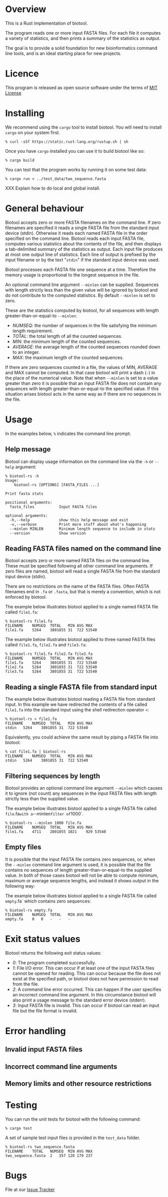 # Overview 

This is a Rust implementation of biotool.

The program reads one or more input FASTA files. For each file it computes a variety of statistics, and then prints a summary of the statistics as output.

The goal is to provide a solid foundation for new bioinformatics command line tools, and is an ideal starting place for new projects.

# Licence

This program is released as open source software under the terms of [MIT License](https://raw.githubusercontent.com/biotool-paper/biotool/master/LICENSE)

# Installing

We recommend using the `cargo` tool to install biotool. You will need to install `cargo` on your system first.
```
% curl -sSf https://static.rust-lang.org/rustup.sh | sh
```

Once you have `cargo` installed you can use it to build biotool like so:
```
% cargo build
```

You can test that the program works by running it on some test data:
```
% cargo run < ../test_data/two_sequence.fasta
```

XXX Explain how to do local and global install. 

# General behaviour

Biotool accepts zero or more FASTA filenames on the command line. If zero filenames are specified it reads a single FASTA file from the standard input device (stdin). Otherwise it reads each named FASTA file in the order specified on the command line. Biotool reads each input FASTA file, computes various statistics about the contents of the file, and then displays a tab-delimited summary of the statistics as output. Each input file produces at most one output line of statistics. Each line of output is prefixed by the input filename or by the text "`stdin`" if the standard input device was used.

Biotool processes each FASTA file one sequence at a time. Therefore the memory usage is proportional to the longest sequence in the file.

An optional command line argument `--minlen` can be supplied. Sequences with length strictly less than the given value will be ignored by biotool and do not contribute to the computed statistics. By default `--minlen` is set to zero.

These are the statistics computed by biotool, for all sequences with length greater-than-or-equal-to `--minlen`:

* *NUMSEQ*: the number of sequences in the file satisfying the minimum length requirement.
* *TOTAL*: the total length of all the counted sequences.
* *MIN*: the minimum length of the counted sequences.
* *AVERAGE*: the average length of the counted sequences rounded down to an integer.
* *MAX*: the maximum length of the counted sequences.

If there are zero sequences counted in a file, the values of MIN, AVERAGE and MAX cannot be computed. In that case biotool will print a dash (`-`) in the place of the numerical value. Note that when `--minlen` is set to a value greater than zero it is possible that an input FASTA file does not contain any sequences with length greater-than-or-equal-to the specified value. If this situation arises biotool acts in the same way as if there are no sequences in the file.

# Usage 

In the examples below, `%` indicates the command line prompt.

## Help message

Biotool can display usage information on the command line via the `-h` or `--help` argument:
```
% biotool-rs -h
Usage:
    biotool-rs [OPTIONS] [FASTA_FILES ...]

Print fasta stats

positional arguments:
  fasta_files           Input FASTA files

optional arguments:
  -h,--help             show this help message and exit
  -v,--verbose          Print more stuff about what's happening
  --minlen MINLEN       Minimum length sequence to include in stats
  --version             Show version
```

## Reading FASTA files named on the command line

Biotool accepts zero or more named FASTA files on the command line. These must be specified following all other command line arguments. If zero files are named, biotool will read a single FASTA file from the standard input device (stdin).

There are no restrictions on the name of the FASTA files. Often FASTA filenames end in `.fa` or `.fasta`, but that is merely a convention, which is not enforced by biotool. 

The example below illustrates biotool applied to a single named FASTA file called `file1.fa`:
```
% biotool-rs file1.fa
FILENAME	NUMSEQ	TOTAL	MIN	AVG	MAX
file1.fa	5264	3801855	31	722	53540
```

The example below illustrates biotool applied to three named FASTA files called `file1.fa`, `file2.fa` and `file3.fa`:
```
% biotool-rs file1.fa file2.fa file3.fa
FILENAME	NUMSEQ	TOTAL	MIN	AVG	MAX
file1.fa	5264	3801855	31	722	53540
file2.fa	5264	3801855	31	722	53540
file3.fa	5264	3801855	31	722	53540
```

## Reading a single FASTA file from standard input 

The example below illustrates biotool reading a FASTA file from standard input. In this example we have redirected the contents of a file called `file1.fa` into the standard input using the shell redirection operator `<`:

```
% biotool-rs < file1.fa
FILENAME	NUMSEQ	TOTAL	MIN	AVG	MAX
stdin	5264	3801855	31	722	53540
```

Equivalently, you could achieve the same result by piping a FASTA file into biotool:

```
% cat file1.fa | biotool-rs
FILENAME	NUMSEQ	TOTAL	MIN	AVG	MAX
stdin	5264	3801855	31	722	53540
```

## Filtering sequences by length 

Biotool provides an optional command line argument `--minlen` which causes it to ignore (not count) any sequences in the input FASTA files with length strictly less than the supplied value. 

The example below illustrates biotool applied to a single FASTA file called `file`.fa` with a `--minlen` filter of `1000`.
```
% biotool-rs --minlen 1000 file.fa
FILENAME	NUMSEQ	TOTAL	MIN	AVG	MAX
file1.fa	4711	2801855	1021	929	53540
```

## Empty files

It is possible that the input FASTA file contains zero sequences, or, when the `--minlen` command line argument is used, it is possible that the file contains no sequences of length greater-than-or-equal-to the supplied value. In both of those cases biotool will not be able to compute minimum, maximum or average sequence lengths, and instead it shows output in the following way:

The example below illustrates biotool applied to a single FASTA file called `empty`.fa` which contains zero sequences:
```
% biotool-rs empty.fa
FILENAME	NUMSEQ	TOTAL	MIN	AVG	MAX
empty.fa	0	0	-	-	-
```

# Exit status values

Biotool returns the following exit status values:

* *0*: The program completed successfully.
* *1*: File I/O error. This can occur if at least one of the input FASTA files cannot be opened for reading. This can occur because the file does not exist at the specified path, or biotool does not have permission to read from the file. 
* *2*: A command line error occurred. This can happen if the user specifies an incorrect command line argument. In this circumstance biotool will also print a usage message to the standard error device (stderr).
* *3*: Input FASTA file is invalid. This can occur if biotool can read an input file but the file format is invalid. 

# Error handling

## Invalid input FASTA files

## Incorrect command line arguments

## Memory limits and other resource restrictions

# Testing

You can run the unit tests for biotool with the following command:
```
% cargo test
```

A set of sample test input files is provided in the `test_data` folder.
```
% biotool-rs two_sequence.fasta 
FILENAME	TOTAL	NUMSEQ	MIN	AVG	MAX
two_sequence.fasta	2	357	120	179	237
```

# Bugs

File at our [Issue Tracker](https://github.com/biotool-paper/biotool/issues)
